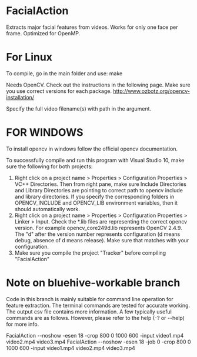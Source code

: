 FacialAction
============
Extracts major facial features from videos. Works for only one face per frame. Optimized for OpenMP. 

For Linux
==========
To compile, go in the main folder and use:
make

Needs OpenCV. Check out the instructions in the following page. Make sure you use correct versions for each package.
http://www.ozbotz.org/opencv-installation/

Specify the full video filename(s) with path in the argument.

FOR WINDOWS
===========
To install opencv in windows follow the official opencv documentation.

To successfully compile and run this program with Visual Studio 10, make sure the following for both projects:

1. Right click on a project name > Properties > Configuration Properties > VC++ Directories. Then from right pane, make sure Include Directories and Library Directories are pointing to correct path to opencv include and library directories. If you specify the corresponding folders in OPENCV_INCLUDE and OPENCV_LIB environment variables, then it should automatically work.
2. Right click on a project name > Properties > Configuration Properties > Linker > Input. Check the *.lib files are representing the correct opencv version. For example opencv_core249d.lib represents OpenCV 2.4.9. The "d" after the version number represents configuration (d means debug, absence of d means release). Make sure that matches with your configuration.
3. Make sure you compile the project "Tracker" before compiling "FacialAction"

Note on bluehive-workable branch
================================
Code in this branch is mainly suitable for command line operation for feature extraction. The terminal commands are tested for accurate working. The output csv file contains more information. A few typically useful commands are as follows. However, please refer to the help (-? or --help) for more info.

FacialAction --noshow -esen 18 -crop 800 0 1000 600 -input video1.mp4 video2.mp4 video3.mp4
FacialAction --noshow -esen 18 -job 0 -crop 800 0 1000 600 -input video1.mp4 video2.mp4 video3.mp4